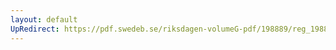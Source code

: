 ```yaml
---
layout: default
UpRedirect: https://pdf.swedeb.se/riksdagen-volumeG-pdf/198889/reg_198889__reg_03/reg_198889__reg_03_0158.pdf
---
```

